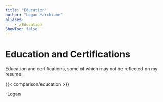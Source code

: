 ```yaml
---
title: "Education"
author: "Logan Marchione"
aliases:
    - /Education
ShowToc: false
---
```


# Education and Certifications

Education and certifications, some of which may not be reflected on my resume.

{{< comparison/education >}}

\-Logan